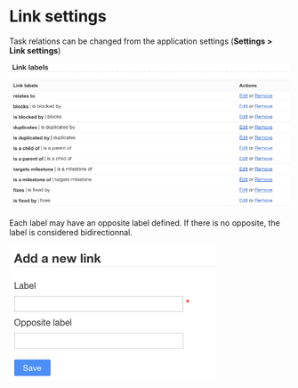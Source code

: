 Link settings
=============

Task relations can be changed from the application settings (**Settings > Link settings**)

![Link Labels](../screenshots/link-labels.png)

Each label may have an opposite label defined.
If there is no opposite, the label is considered bidirectionnal.

![Link Label Creation](../screenshots/link-label-creation.png)
